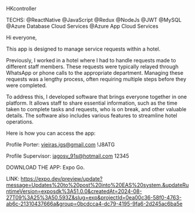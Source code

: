 HKcontroller

TECHS:
@ReactNative
@JavaScript
@Redux
@NodeJs
@JWT
@MySQL
@Azure Database Cloud Services
@Azure App Cloud Services

Hi everyone,

This app is designed to manage service requests within a hotel.

Previously, I worked in a hotel where I had to handle requests made to different staff members. 
These requests were typically relayed through WhatsApp or phone calls to the appropriate department. 
Managing these requests was a lengthy process, often requiring multiple steps before they were completed.

To address this, I developed software that brings everyone together in one platform. 
It allows staff to share essential information, such as the time taken to complete tasks and requests, who is on break, and other valuable details. 
The software also includes various features to streamline hotel operations.

Here is how you can access the app:

Profile Porter:
vieiras.igs@gmail.com
!J8ATG

Profile Supervisor:
iagosv_91s@hotmail.com
12345

DOWNLOAD THE APP: Expo Go.

LINK:
https://expo.dev/preview/update?message=Updates%20to%20post%20into%20EAS%20system.&updateRuntimeVersion=exposdk%3A51.0.0&createdAt=2024-08-27T09%3A25%3A50.593Z&slug=exp&projectId=0ea00c36-58f0-4763-ab6c-21310437666a&group=0bcdcca4-dc79-4195-9fa6-2d245ac6ba5e
